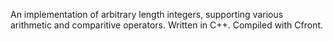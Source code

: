 An implementation of arbitrary length integers, supporting various arithmetic and comparitive operators.  Written in C++.  Compiled with Cfront.
